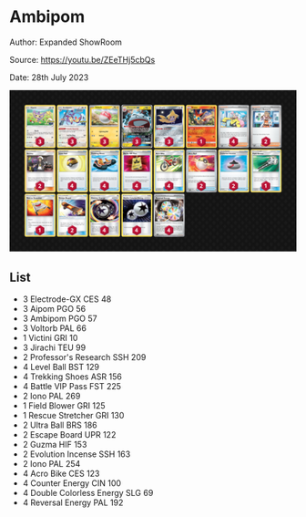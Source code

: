 # Ambipom

Author: Expanded ShowRoom

Source: <https://youtu.be/ZEeTHj5cbQs>

Date: 28th July 2023

![decklist](../../images/PAL/Ambipom/2-%20Ambipom.png)

## List

* 3 Electrode-GX CES 48
* 3 Aipom PGO 56
* 3 Ambipom PGO 57
* 3 Voltorb PAL 66
* 1 Victini GRI 10
* 3 Jirachi TEU 99
* 2 Professor's Research SSH 209
* 4 Level Ball BST 129
* 4 Trekking Shoes ASR 156
* 4 Battle VIP Pass FST 225
* 2 Iono PAL 269
* 1 Field Blower GRI 125
* 1 Rescue Stretcher GRI 130
* 2 Ultra Ball BRS 186
* 2 Escape Board UPR 122
* 2 Guzma HIF 153
* 2 Evolution Incense SSH 163
* 2 Iono PAL 254
* 4 Acro Bike CES 123
* 4 Counter Energy CIN 100
* 4 Double Colorless Energy SLG 69
* 4 Reversal Energy PAL 192

